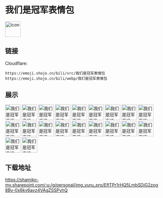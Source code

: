 # 我们是冠军表情包
<img src="https://emoji.shojo.cn/bili/src/我们是冠军表情包/icon.png" width="50" height="50" alt="icon">

## 链接
Cloudflare:
```
https://emoji.shojo.cn/bili/src/我们是冠军表情包
https://emoji.shojo.cn/bili/webp/我们是冠军表情包
```
## 展示
<img src="https://emoji.shojo.cn/bili/src/我们是冠军表情包/我们是冠军表情包-点赞.png" width="50" height="50" alt="我们是冠军表情包-点赞">
<img src="https://emoji.shojo.cn/bili/src/我们是冠军表情包/我们是冠军表情包-银杯子.png" width="50" height="50" alt="我们是冠军表情包-银杯子">
<img src="https://emoji.shojo.cn/bili/src/我们是冠军表情包/我们是冠军表情包-蓝带子.png" width="50" height="50" alt="我们是冠军表情包-蓝带子">
<img src="https://emoji.shojo.cn/bili/src/我们是冠军表情包/我们是冠军表情包-他们黑我.png" width="50" height="50" alt="我们是冠军表情包-他们黑我">
<img src="https://emoji.shojo.cn/bili/src/我们是冠军表情包/我们是冠军表情包-鼓掌.png" width="50" height="50" alt="我们是冠军表情包-鼓掌">
<img src="https://emoji.shojo.cn/bili/src/我们是冠军表情包/我们是冠军表情包-Payman.png" width="50" height="50" alt="我们是冠军表情包-Payman">
<img src="https://emoji.shojo.cn/bili/src/我们是冠军表情包/我们是冠军表情包-野人一拳.png" width="50" height="50" alt="我们是冠军表情包-野人一拳">
<img src="https://emoji.shojo.cn/bili/src/我们是冠军表情包/我们是冠军表情包-肌肉.png" width="50" height="50" alt="我们是冠军表情包-肌肉">
<img src="https://emoji.shojo.cn/bili/src/我们是冠军表情包/我们是冠军表情包-妈耶.png" width="50" height="50" alt="我们是冠军表情包-妈耶">
<img src="https://emoji.shojo.cn/bili/src/我们是冠军表情包/我们是冠军表情包-拍头.png" width="50" height="50" alt="我们是冠军表情包-拍头">
<img src="https://emoji.shojo.cn/bili/src/我们是冠军表情包/我们是冠军表情包-寄.png" width="50" height="50" alt="我们是冠军表情包-寄">
<img src="https://emoji.shojo.cn/bili/src/我们是冠军表情包/我们是冠军表情包-什么鬼.png" width="50" height="50" alt="我们是冠军表情包-什么鬼">
<img src="https://emoji.shojo.cn/bili/src/我们是冠军表情包/我们是冠军表情包-开酒.png" width="50" height="50" alt="我们是冠军表情包-开酒">
<img src="https://emoji.shojo.cn/bili/src/我们是冠军表情包/我们是冠军表情包-谁在夸我.png" width="50" height="50" alt="我们是冠军表情包-谁在夸我">
<img src="https://emoji.shojo.cn/bili/src/我们是冠军表情包/我们是冠军表情包-一道组特.png" width="50" height="50" alt="我们是冠军表情包-一道组特">
<img src="https://emoji.shojo.cn/bili/src/我们是冠军表情包/我们是冠军表情包-挠头.png" width="50" height="50" alt="我们是冠军表情包-挠头">
<img src="https://emoji.shojo.cn/bili/src/我们是冠军表情包/我们是冠军表情包-一键三连.png" width="50" height="50" alt="我们是冠军表情包-一键三连">
<img src="https://emoji.shojo.cn/bili/src/我们是冠军表情包/我们是冠军表情包-赢啦.png" width="50" height="50" alt="我们是冠军表情包-赢啦">
<img src="https://emoji.shojo.cn/bili/src/我们是冠军表情包/我们是冠军表情包-你醒啦.png" width="50" height="50" alt="我们是冠军表情包-你醒啦">
<img src="https://emoji.shojo.cn/bili/src/我们是冠军表情包/我们是冠军表情包-洗碗工.png" width="50" height="50" alt="我们是冠军表情包-洗碗工">

## 下载地址

https://shamiko-my.sharepoint.com/:u:/g/personal/img_yuru_pro/EflTPr1rHQ5LmbSDiG2zog8By-0x6kv6avz4VAgZSSPvhQ